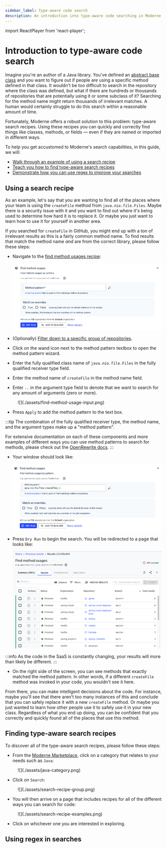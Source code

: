 ```yaml
---
sidebar_label: Type-aware code search
description: An introduction into type-aware code searching in Moderne.
---
```


import ReactPlayer from 'react-player';

# Introduction to type-aware code search

Imagine you're an author of a Java library. You've defined an [abstract base class](https://docs.oracle.com/javase/tutorial/java/IandI/abstract.html) and you want to figure out if people are using a specific method defined in that class. It wouldn't be _too_ difficult to search in the repository where the class was defined, but what if there are hundreds or thousands of repositories that are potentially using it or some subclass of it? Searching for the method name might return thousands of irrelevant matches. A human would certainly struggle to do this search within a reasonable amount of time.

Fortunately, Moderne offers a robust solution to this problem: type-aware search recipes. Using these recipes you can quickly and correctly find things like classes, methods, or fields — even if they are named or imported in different ways.

To help you get accustomed to Moderne's search capabilities, in this guide, we will:

* [Walk through an example of using a search recipe](#using-a-search-recipe)
* [Teach you how to find type-aware search recipes](#finding-type-aware-search-recipes)
* [Demonstrate how you can use regex to improve your searches](#using-regex-in-searches)

## Using a search recipe

As an example, let's say that you are wanting to find all of the places where your team is using the `createFile` method from `java.nio.file.Files`. Maybe there is a security issue with it and you want to find out where it's being used to determine how hard it is to replace it. Or maybe you just want to learn how to use it for yourself in another area.

If you searched for `createFile` in GitHub, you might end up with a ton of irrelevant results as this is a fairly common method name. To find results that match the method name _and_ are from the correct library, please follow these steps:

*   Navigate to the [find method usages recipe](https://app.moderne.io/recipes/org.openrewrite.java.search.FindMethods):

    ![](./assets/find-method-usage-empty.png)
* (Optionally) [Filter down to a specific group of repositories](./managing-user-configured-organizations.md).
* Click on the wand icon next to the method pattern textbox to open the method pattern wizard.
* Enter the fully qualified class name of `java.nio.file.Files` in the fully qualified receiver type field.
* Enter the method name of `createFile` in the method name field.
* Enter `..` in the argument type field to denote that we want to search for any amount of arguments (zero or more).

<figure>
  ![](./assets/find-method-usage-input.png)
  <figcaption></figcaption>
</figure>

* Press `Apply` to add the method pattern to the text box.

:::tip
The combination of the fully qualified receiver type, the method name, and the argument types make up a "method pattern".

For extensive documentation on each of these components and more examples of different ways you can use method patterns to search for methods, please check out the [OpenRewrite docs](https://docs.openrewrite.org/reference/method-patterns).
:::

* Your window should look like:

    ![](./assets/find-method-usage-full.png)
* Press `Dry Run` to begin the search. You will be redirected to a page that looks like:

    ![](./assets/find-method-usage-results.png)

:::info
As the code in the SaaS is constantly changing, your results will more than likely be different.
:::

* On the right side of the screen, you can see methods that exactly matched the method pattern. In other words, if a different `createFile` method was invoked in your code, you wouldn't see it here.

From there, you can make intelligent decisions about the code. For instance, maybe you'll see that there aren't too many instances of this and conclude that you can safely replace it with a new `createFile` method. Or maybe you just wanted to learn how other people use it to safely use it in your new class. Regardless of what you end up doing, you can be confident that you correctly and quickly found all of the places that use this method.

## Finding type-aware search recipes

To discover all of the type-aware search recipes, please follow these steps:

* From the [Moderne Marketplace](https://app.moderne.io/marketplace), click on a category that relates to your needs such as `Java`:

<figure>
  ![](./assets/java-category.png)
  <figcaption></figcaption>
</figure>

* Click on `Search`:

<figure>
  ![](./assets/search-recipe-group.png)
  <figcaption></figcaption>
</figure>

* You will then arrive on a page that includes recipes for all of the different ways you can search for code:

<figure>
  ![](./assets/search-recipe-examples.png)
  <figcaption></figcaption>
</figure>

* Click on whichever one you are interested in exploring.

## Using regex in searches

<ReactPlayer className="reactPlayer" url='https://www.youtube.com/watch?v=fkcDyLRGOUA' controls="true" />

